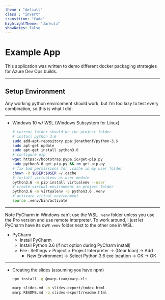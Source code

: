 ```yaml
---
theme : "default"
class : "invert"
transition: "fade"
highlightTheme: "darkula"
showNotes: false
---
```


# Example App

This application was written to demo different docker packaging strategies for Azure Dev Ops builds.

---

## Setup Environment

Any working python environment should work, but I'm too lazy to test every combination, so this is what I did:

---

* Windows 10 w/ WSL (Windows Subsystem for Linux)

    ```bash
    # current folder should be the project folder
    # install python 3.6
    sudo add-apt-repository ppa:jonathonf/python-3.6
    sudo apt-get update
    sudo apt-get install python3.6
    # configure pip
    wget https://bootstrap.pypa.io/get-pip.py
    sudo python3.6 get-pip.py && rm get-pip.py
    # fix bad permissions for .cache in my user folder
    chown -R $USER:$USER ~/.cache
    # install virtualenv as user module
    python3.6 -m pip install virtualenv --user
    # create virtual environment in project folder  
    python3.6 -m virtualenv -p python3.6 .venv
    # activate virtual environment
    source .venv/bin/activate
    ```

---

Note PyCharm in Windows can't use the WSL `.venv` folder unless you use the Pro version and use remote interpreter.
To work around, I just let PyCharm have its own `venv` folder next to the other one in WSL.

* PyCharm
  * Install PyCharm
  * Install Python 3.6 (if not option during PyCharm install)
  * File : Settings > Project > Project Interpreter -> (Gear Icon) -> Add
    * New Environment -> Select Python 3.6 exe location -> OK -> OK

---

* Creating the slides (assuming you have npm)

  ```bash
  npm install -g @marp-team/marp-cli
  ```

  ```bash
  marp slides.md -o slides-export/index.html
  marp README.md -o slides-export/readme.html
  ```
